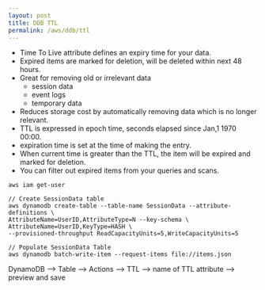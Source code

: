 ```yaml
---
layout: post
title: DDB TTL
permalink: /aws/ddb/ttl
---
```


- Time To Live attribute defines an expiry time for your data.
- Expired items are marked for deletion, will be deleted within next 48 hours.
- Great for removing old or irrelevant data
    - session data
    - event logs
    - temporary data
- Reduces storage cost by automatically removing data which is no longer relevant.
- TTL is expressed in epoch time, seconds elapsed since Jan,1 1970 00:00.
- expiration time is set at the time of making the entry.
- When current time is greater than the TTL, the item will be expired and marked for deletion.
- You can filter out expired items from your queries and scans.

```
aws iam get-user

// Create SessionData table
aws dynamodb create-table --table-name SessionData --attribute-definitions \
AttributeName=UserID,AttributeType=N --key-schema \
AttributeName=UserID,KeyType=HASH \
--provisioned-throughput ReadCapacityUnits=5,WriteCapacityUnits=5

// Populate SessionData Table
aws dynamodb batch-write-item --request-items file://items.json
```

DynamoDB --> Table --> Actions --> TTL --> name of TTL attribute --> preview and save

